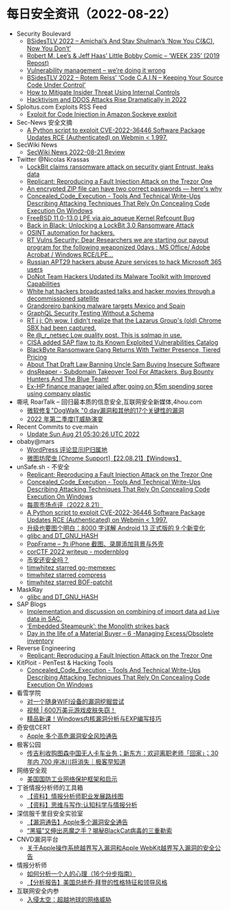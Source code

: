 # 每日安全资讯（2022-08-22）

- Security Boulevard
  - [BSidesTLV 2022 – Amichai’s And Stav Shulman’s ‘Now You C(&C), Now You Don’t’](https://securityboulevard.com/2022/08/bsidestlv-2022-amichais-and-stav-shulmans-now-you-cc-now-you-dont/)
  - [Robert M. Lee’s & Jeff Haas’ Little Bobby Comic – ‘WEEK 235’ (2019 Repost)](https://securityboulevard.com/2022/08/robert-m-lees-jeff-haas-little-bobby-comic-week-235-2019-repost/)
  - [Vulnerability management – we’re doing it wrong](https://securityboulevard.com/2022/08/vulnerability-management-were-doing-it-wrong/)
  - [BSidesTLV 2022 – Rotem Reiss’ ‘Code C.A.I.N – Keeping Your Source Code Under Control’](https://securityboulevard.com/2022/08/bsidestlv-2022-rotem-reiss-code-c-a-i-n-keeping-your-source-code-under-control/)
  - [How to Mitigate Insider Threat Using Internal Controls](https://securityboulevard.com/2022/08/how-to-mitigate-insider-threat-using-internal-controls/)
  - [Hacktivism and DDOS Attacks Rise Dramatically in 2022](https://securityboulevard.com/2022/08/hacktivism-and-ddos-attacks-rise-dramatically-in-2022/)
- Sploitus.com Exploits RSS Feed
  - [Exploit for Code Injection in Amazon Sockeye exploit](https://sploitus.com/exploit?id=A5418392-390B-50F2-A443-89A2B7B61DD3&utm_source=rss&utm_medium=rss)
- Sec-News 安全文摘
  - [A Python script to exploit CVE-2022-36446 Software Package Updates RCE (Authenticated) on Webmin < 1.997.](https://wiki.ioin.in/url/J4vo)
- SecWiki News
  - [SecWiki News 2022-08-21 Review](http://www.sec-wiki.com/?2022-08-21)
- Twitter @Nicolas Krassas
  - [LockBit claims ransomware attack on security giant Entrust, leaks data](https://twitter.com/Dinosn/status/1561398526030266368)
  - [Replicant: Reproducing a Fault Injection Attack on the Trezor One](https://twitter.com/Dinosn/status/1561398496573661184)
  - [An encrypted ZIP file can have two correct passwords — here's why](https://twitter.com/Dinosn/status/1561398425844719616)
  - [Concealed_Code_Execution - Tools And Technical Write-Ups Describing Attacking Techniques That Rely On Concealing Code Execution On Windows](https://twitter.com/Dinosn/status/1561377372133376000)
  - [FreeBSD 11.0-13.0 LPE via aio_aqueue Kernel Refcount Bug](https://twitter.com/Dinosn/status/1561354768714440705)
  - [Back in Black: Unlocking a LockBit 3.0 Ransomware Attack](https://twitter.com/Dinosn/status/1561354639920054273)
  - [OSINT automation for hackers.](https://twitter.com/Dinosn/status/1561344107150249984)
  - [RT Vulns Security: Dear Researchers we are starting our payout program for the following weaponized 0days : MS Office/ Adobe Acrobat / Windows RCE/LPE...](https://twitter.com/vulns_sec/status/1561340408914903041)
  - [Russian APT29 hackers abuse Azure services to hack Microsoft 365 users](https://twitter.com/Dinosn/status/1561294717974978561)
  - [DoNot Team Hackers Updated its Malware Toolkit with Improved Capabilities](https://twitter.com/Dinosn/status/1561294613549293570)
  - [White hat hackers broadcasted talks and hacker movies through a decommissioned satellite](https://twitter.com/Dinosn/status/1561286932012957697)
  - [Grandoreiro banking malware targets Mexico and Spain](https://twitter.com/Dinosn/status/1561286901956595712)
  - [GraphQL Security Testing Without a Schema](https://twitter.com/Dinosn/status/1561278538615062529)
  - [RT j j: Oh wow, I didn't realize that the Lazarus Group's (old) Chrome SBX had been captured.](https://twitter.com/mistymntncop/status/1561239376440754176)
  - [Re @_r_netsec Low quality post. This is sqlmap in use.](https://twitter.com/Dinosn/status/1561224439097966593)
  - [CISA added SAP flaw to its Known Exploited Vulnerabilities Catalog](https://twitter.com/Dinosn/status/1561224035937255425)
  - [BlackByte Ransomware Gang Returns With Twitter Presence, Tiered Pricing](https://twitter.com/Dinosn/status/1561223876985737216)
  - [About That Draft Law Banning Uncle Sam Buying Insecure Software](https://twitter.com/Dinosn/status/1561223813483954177)
  - [dnsReaper - Subdomain Takeover Tool For Attackers, Bug Bounty Hunters And The Blue Team!](https://twitter.com/Dinosn/status/1561222604274470915)
  - [Ex-HP finance manager jailed after going on $5m spending spree using company plastic](https://twitter.com/Dinosn/status/1561222392315363334)
- 嘶吼 RoarTalk – 回归最本质的信息安全,互联网安全新媒体,4hou.com
  - [微软修复&quot;DogWalk &quot;0 day漏洞和其他的17个关键性的漏洞](https://www.4hou.com/posts/QLjL)
  - [2022 年第二季度IT威胁演变](https://www.4hou.com/posts/GKW8)
- Recent Commits to cve:main
  - [Update Sun Aug 21 05:30:26 UTC 2022](https://github.com/trickest/cve/commit/9de944d11d6969ec8ff6c2b3efe9ea72d459e943)
- obaby@mars
  - [WordPress 评论显示IP归属地](http://h4ck.org.cn/2022/08/wordpress-%e8%af%84%e8%ae%ba%e6%98%be%e7%a4%baip%e5%bd%92%e5%b1%9e%e5%9c%b0/)
  - [微图坊爬虫 [Chrome Support]【22.08.21】【Windows】](http://h4ck.org.cn/2022/08/%e5%be%ae%e5%9b%be%e5%9d%8a%e7%88%ac%e8%99%ab-chrome-support%e3%80%9022-08-21%e3%80%91%e3%80%90windows%e3%80%91/)
- unSafe.sh - 不安全
  - [Replicant: Reproducing a Fault Injection Attack on the Trezor One](https://buaq.net/go-123078.html)
  - [Concealed_Code_Execution - Tools And Technical Write-Ups Describing Attacking Techniques That Rely On Concealing Code Execution On Windows](https://buaq.net/go-123073.html)
  - [每周市场点评（2022.8.21）](https://buaq.net/go-123067.html)
  - [A Python script to exploit CVE-2022-36446 Software Package Updates RCE (Authenticated) on Webmin < 1.997.](https://buaq.net/go-123064.html)
  - [升级也要图个明白：8000 字详解 Android 13 正式版的 9 个新变化](https://buaq.net/go-123065.html)
  - [glibc and DT_GNU_HASH](https://buaq.net/go-123131.html)
  - [PopFrame – 为 iPhone 截图、录屏添加背景与外壳](https://buaq.net/go-123055.html)
  - [corCTF 2022 writeup - modernblog](https://buaq.net/go-123056.html)
  - [币安还安全吗？](https://buaq.net/go-123049.html)
  - [timwhitez starred go-memexec](https://buaq.net/go-123050.html)
  - [timwhitez starred compress](https://buaq.net/go-123051.html)
  - [timwhitez starred BOF-patchit](https://buaq.net/go-123052.html)
- MaskRay
  - [glibc and DT_GNU_HASH](https://maskray.me/blog/2022-08-21-glibc-and-dt-gnu-hash)
- SAP Blogs
  - [Implementation and discussion on combining of import data ad Live data in SAC.](https://blogs.sap.com/2022/08/21/implementation-and-discussion-on-combining-of-import-data-ad-live-data-in-sac./)
  - [‘Embedded Steampunk’: the Monolith strikes back](https://blogs.sap.com/2022/08/21/embedded-steampunk-the-monolith-strikes-back/)
  - [Day in the life of a Material Buyer – 6 -Managing Excess/Obsolete inventory](https://blogs.sap.com/2022/08/21/day-in-the-life-of-a-material-buyer-6-managing-excess-obsolete-inventory/)
- Reverse Engineering
  - [Replicant: Reproducing a Fault Injection Attack on the Trezor One](https://www.reddit.com/r/ReverseEngineering/comments/wu0kk2/replicant_reproducing_a_fault_injection_attack_on/)
- KitPloit - PenTest & Hacking Tools
  - [Concealed_Code_Execution - Tools And Technical Write-Ups Describing Attacking Techniques That Rely On Concealing Code Execution On Windows](http://www.kitploit.com/2022/08/concealedcodeexecution-tools-and.html)
- 看雪学院
  - [对一个随身WIFI设备的漏洞挖掘尝试](https://mp.weixin.qq.com/s?__biz=MjM5NTc2MDYxMw==&mid=2458464924&idx=1&sn=49bdcb7acd7abb1eda7ad1781278f309&chksm=b18e021686f98b004f5f9c7b20fa0ab4019cec2fbf77d02c0326286f0c82ef74520314fcb24c&scene=58&subscene=0#rd)
  - [视频 | 600万美元游戏皮肤失窃！](https://mp.weixin.qq.com/s?__biz=MjM5NTc2MDYxMw==&mid=2458464924&idx=2&sn=80988d84f26b70143f2d1d1963975866&chksm=b18e021686f98b00ac66c9bf9013db646b549170e6f0c5c2d8912e260ac321f8131c62a6ed6b&scene=58&subscene=0#rd)
  - [精品新课！Windows内核漏洞分析与EXP编写技巧](https://mp.weixin.qq.com/s?__biz=MjM5NTc2MDYxMw==&mid=2458464924&idx=3&sn=cc3a9b9f7d7faaab16da6cc313b77172&chksm=b18e021686f98b00463c9ca812dd7383d635165c16a960f30d7e0be25fb65dbee51e3a357902&scene=58&subscene=0#rd)
- 奇安信CERT
  - [Apple 多个高危漏洞安全风险通告](https://mp.weixin.qq.com/s?__biz=MzU5NDgxODU1MQ==&mid=2247496858&idx=1&sn=3ebee0d102cacc44bca58f2407829c82&chksm=fe79d002c90e5914d23e646d2f60046e75daa8623d45d945ea819c799aa75dd051494a301a95&scene=58&subscene=0#rd)
- 极客公园
  - [传吉利收购图森中国无人卡车业务；新东方：欢迎离职老师「回家」；30 年内 700 座冰川将消失｜极客早知道](https://mp.weixin.qq.com/s?__biz=MTMwNDMwODQ0MQ==&mid=2652965531&idx=1&sn=96b8076bfe45d86a07b576e3631d115a&chksm=7e54772d4923fe3b4dfc961008aca64aabb27de9af7dc7d2e0e3d58a45002d8f742a8a14d2a4&scene=58&subscene=0#rd)
- 网络安全观
  - [美国国防工业网络保护框架和启示](https://mp.weixin.qq.com/s?__biz=MzIxNzUxNzA2NQ==&mid=2247494863&idx=1&sn=fa7a0f699a289a1b99178c5d2e2e81bb&chksm=97fa31a9a08db8bf3f49223f372dcf12a988ead6ad6a16c445cad6faee3a77dd7151b1c40d97&scene=58&subscene=0#rd)
- 丁爸情报分析师的工具箱
  - [【资料】情报分析师职业发展路线图](https://mp.weixin.qq.com/s?__biz=MzI2MTE0NTE3Mw==&mid=2651131540&idx=1&sn=0ad3d4c922d36b140cf95985b1ad5df4&chksm=f1af79aec6d8f0b84b867a4816f021231428466c9b051c3fb9811b7419dd7bf87464c5c0ddcd&scene=58&subscene=0#rd)
  - [【资料】思维与写作:认知科学与情报分析](https://mp.weixin.qq.com/s?__biz=MzI2MTE0NTE3Mw==&mid=2651131540&idx=2&sn=a96c90ba331bf20463c22b337d6390ac&chksm=f1af79aec6d8f0b8d0494c6c1d787dd8716297b2a76cace8cf0278db0dc210408cf6724928d7&scene=58&subscene=0#rd)
- 深信服千里目安全实验室
  - [【漏洞通告】Apple多个漏洞安全通告](https://mp.weixin.qq.com/s?__biz=MzI4NjE2NjgxMQ==&mid=2650263530&idx=1&sn=283b5a15e526b19004b10a6fd8ca1e58&chksm=f3e2759ec495fc8815a1f0566b7d1ef3a2292dbd660e63e99519300d5f82d4db481ba9246b3d&scene=58&subscene=0#rd)
  - [“黑猫”又伸出恶魔之手？揭秘BlackCat病毒的三重勒索](https://mp.weixin.qq.com/s?__biz=MzI4NjE2NjgxMQ==&mid=2650263503&idx=1&sn=92fc1eb62cb338ab2c3e1d368790a02e&chksm=f3e275bbc495fcad1be5c5c62833862460e998a09aaedb0fde11c8ef0ceedf5c640d549e1860&scene=58&subscene=0#rd)
- CNVD漏洞平台
  - [关于Apple操作系统越界写入漏洞和Apple WebKit越界写入漏洞的安全公告](https://mp.weixin.qq.com/s?__biz=MzU3ODM2NTg2Mg==&mid=2247492256&idx=1&sn=194aa7c5c515750109b74663c7a34c64&chksm=fd74d269ca035b7f1c7dd50c9563f2151e807ed87ed85cf24f08f23cefce528170932f6e67e9&scene=58&subscene=0#rd)
- 情报分析师
  - [如何分析一个人的心理（16个分步指南）](https://mp.weixin.qq.com/s?__biz=MzA3Mjc1MTkwOA==&mid=2650514154&idx=1&sn=a71bdafdd2a9f0168beecb39fc4b5bff&chksm=87168ca1b06105b7e786784128353ad487c4b6a5b5307c4514e4b8826ccb9d678c5baa0a434a&scene=58&subscene=0#rd)
  - [【分析报告】美国总统乔·拜登的性格特征和领导风格](https://mp.weixin.qq.com/s?__biz=MzA3Mjc1MTkwOA==&mid=2650514154&idx=2&sn=5463e0527ae6dd62e7ed343d40a85eb2&chksm=87168ca1b06105b78e4384d7ce797835dd938fa1d814d7e7c7fde9e29040f615a1c25c7df12b&scene=58&subscene=0#rd)
- 互联网安全内参
  - [入侵太空：超越地球的网络威胁](https://mp.weixin.qq.com/s?__biz=MzI4NDY2MDMwMw==&mid=2247505363&idx=1&sn=5b0110feec4aae14c32d64d163fad582&chksm=ebfa92f3dc8d1be51758c3a984ea7e6c61b8968bc3c39fb439e654f4bdfdc8fedfdfc3ae0e5a&scene=58&subscene=0#rd)
